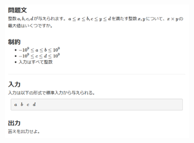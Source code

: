 ![question](https://github.com/kimura-12/AtCoder_Training/blob/master/AtCoder_Beginner_Contest/ABC178/B.product_Max/question.png)
